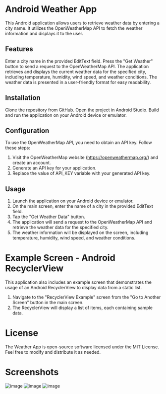# Android Weather App
This Android application allows users to retrieve weather data by entering a city name. It utilizes the OpenWeatherMap API to fetch the weather information and displays it to the user.

## Features
Enter a city name in the provided EditText field.
Press the "Get Weather" button to send a request to the OpenWeatherMap API.
The application retrieves and displays the current weather data for the specified city, including temperature, humidity, wind speed, and weather conditions.
The weather data is presented in a user-friendly format for easy readability.

## Installation
Clone the repository from GitHub.
Open the project in Android Studio.
Build and run the application on your Android device or emulator.
## Configuration
To use the OpenWeatherMap API, you need to obtain an API key. Follow these steps:

1. Visit the OpenWeatherMap website (https://openweathermap.org/) and create an account.
2. Generate an API key for your application.
3. Replace the value of API_KEY variable with your generated API key.

## Usage
1. Launch the application on your Android device or emulator.
2. On the main screen, enter the name of a city in the provided EditText field.
3. Tap the "Get Weather Data" button.
4. The application will send a request to the OpenWeatherMap API and retrieve the weather data for the specified city.
5. The weather information will be displayed on the screen, including temperature, humidity, wind speed, and weather conditions.

# Example Screen - Android RecyclerView
This application also includes an example screen that demonstrates the usage of an Android RecyclerView to display data from a static list.

1. Navigate to the "RecyclerView Example" screen from the "Go to Another Screen" button in the main screen.
2. The RecyclerView will display a list of items, each containing sample data.

# License
The Weather App is open-source software licensed under the MIT License. Feel free to modify and distribute it as needed.

# Screenshots
![image](https://github.com/SaraSAli/AndroidWeatherApp/assets/17590461/2af8cb4a-72c9-408f-9b3b-83f8e78216e4)
![image](https://github.com/SaraSAli/AndroidWeatherApp/assets/17590461/0914b6a4-e69b-4605-8e73-74ca2f52a8fd)
![image](https://github.com/SaraSAli/AndroidWeatherApp/assets/17590461/4212829b-b944-49e6-85e1-daa58b8757c2)




